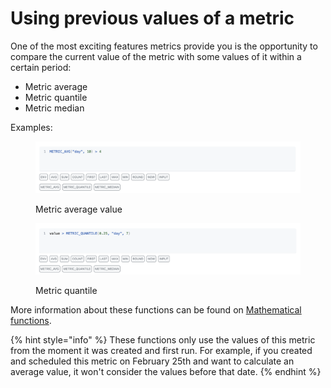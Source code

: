 # Using previous values of a metric

One of the most exciting features metrics provide you is the opportunity to compare the current value of the metric with some values of it within a certain period:

* Metric average
* Metric quantile
* Metric median

Examples:

<figure><img src="../.gitbook/assets/Screenshot 2024-04-17 at 14.01.56.png" alt=""><figcaption><p>Metric average value</p></figcaption></figure>

<figure><img src="../.gitbook/assets/Screenshot 2024-04-17 at 14.02.12.png" alt=""><figcaption><p>Metric quantile</p></figcaption></figure>

More information about these functions can be found on [Mathematical functions](../pipelines/mathematical-functions.md).

{% hint style="info" %}
These functions only use the values of this metric from the moment it was created and first run. For example, if you created and scheduled this metric on February 25th and want to calculate an average value, it won't consider the values before that date.
{% endhint %}

